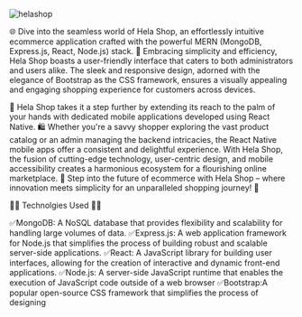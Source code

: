 ![helashop](https://github.com/moshdev2213/moshdev2213/assets/103739510/a23444a5-6322-4724-91c1-37ca7da77961)


🌐 Dive into the seamless world of Hela Shop, an effortlessly intuitive ecommerce application crafted with the powerful MERN (MongoDB, Express.js, React, Node.js) stack. 🚀 Embracing simplicity and efficiency, Hela Shop boasts a user-friendly interface that caters to both administrators and users alike. The sleek and responsive design, adorned with the elegance of Bootstrap as the CSS framework, ensures a visually appealing and engaging shopping experience for customers across devices.

📱 Hela Shop takes it a step further by extending its reach to the palm of your hands with dedicated mobile applications developed using React Native. 🛍️ Whether you're a savvy shopper exploring the vast product catalog or an admin managing the backend intricacies, the React Native mobile apps offer a consistent and delightful experience. With Hela Shop, the fusion of cutting-edge technology, user-centric design, and mobile accessibility creates a harmonious ecosystem for a flourishing online marketplace. 🌈 Step into the future of ecommerce with Hela Shop – where innovation meets simplicity for an unparalleled shopping journey! 🚀

🚀🚀 Technolgies Used 🚀🚀

✅MongoDB: A NoSQL database that provides flexibility and scalability for handling large volumes of data.
✅Express.js: A web application framework for Node.js that simplifies the process of building robust and scalable server-side applications.
✅React: A JavaScript library for building user interfaces, allowing for the creation of interactive and dynamic front-end applications.
✅Node.js: A server-side JavaScript runtime that enables the execution of JavaScript code outside of a web browser
✅Bootstrap:A popular open-source CSS framework that simplifies the process of designing
